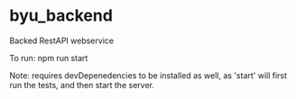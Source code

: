 # byu_backend
Backed RestAPI webservice

To run: npm run start

Note: requires devDepenedencies to be installed as well, as 'start' will first run the tests, and then start the server.
